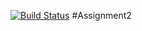 [![Build Status](https://travis-ci.com/sofiachiare/Assignment2.svg?branch=develop)](https://travis-ci.com/sofiachiare/Assignment2)
#Assignment2
